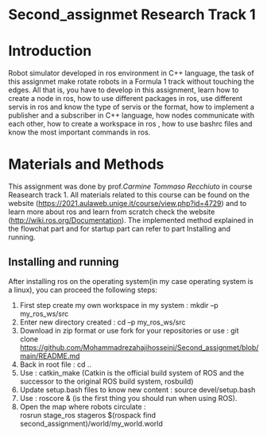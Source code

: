 # Second_assignmet Research Track 1


Introduction
================================

Robot simulator developed in ros environment in C++ language, the task of this assignmet make rotate robots in a Formula 1 track without touching the edges. All that is, you have to develop in this assignment, learn how to create a node in ros, how to use different packages in ros, use different servis in ros and know the type of servis or the format, how to implement a publisher and a subscriber in C++ language, how nodes communicate with each other, how to create a workspace in ros , how to use bashrc files and know the most important commands in ros.

Materials and Methods
=========================

This assignment was done by prof._Carmine Tommaso Recchiuto_ in course Reasearch track 1. All materials related to this course can be found on the website (https://2021.aulaweb.unige.it/course/view.php?id=4729) and to learn more about ros and learn from scratch check the website (http://wiki.ros.org/Documentation). The implemented method explained in the flowchat part and for startup part can refer to part Installing and running.

Installing and running
----------------------
After installing ros on the operating system(in my case operating system is a linux), you can proceed the following steps:
1. First step create my own workspace in my system : mkdir –p my_ros_ws/src
2. Enter new directory created : cd –p my_ros_ws/src
3. Download in zip format or use fork for your repositories or use : git clone https://github.com/Mohammadrezahajihosseini/Second_assignmet/blob/main/README.md
4. Back in root file : cd ..
5. Use : catkin_make (Catkin is the official build system of ROS and the successor to the original ROS build system, rosbuild)
6. Update setup.bash files to know new content : source devel/setup.bash
7. Use : roscore & (is the first thing you should run when using ROS).
8. Open the map where robots circulate :  
rosrun stage_ros stageros $(rospack find second_assignment)/world/my_world.world
